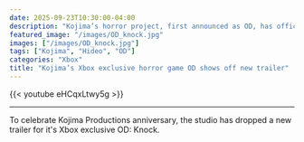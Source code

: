```yaml
---
date: 2025-09-23T10:30:00-04:00
description: "Kojima’s horror project, first announced as OD, has officially been retitled OD: Knock."
featured_image: "/images/OD_knock.jpg"
images: ["/images/OD_knock.jpg"]
tags: ["Kojima", "Hideo", "OD"]
categories: "Xbox"
title: "Kojima’s Xbox exclusive horror game OD shows off new trailer"
---
```


{{< youtube eHCqxLtwy5g >}}

---

To celebrate Kojima Productions anniversary, the studio has dropped a new trailer for it's Xbox exclusive OD: Knock.
